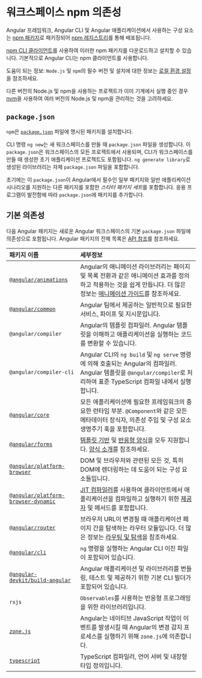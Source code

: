 # 워크스페이스 npm 의존성

Angular 프레임워크, Angular CLI 및 Angular 애플리케이션에서 사용하는 구성 요소는 [npm 패키지](https://docs.npmjs.com/getting-started/what-is-npm "npm이란?")로 패키징되어 [npm 레지스트리](https://docs.npmjs.com)를 통해 배포됩니다.

[npm CLI 클라이언트](https://docs.npmjs.com/cli/install)를 사용하여 이러한 npm 패키지를 다운로드하고 설치할 수 있습니다.
기본적으로 Angular CLI는 npm 클라이언트를 사용합니다.

도움이 되는 정보: `Node.js` 및 `npm`의 필수 버전 및 설치에 대한 정보는 [로컬 환경 설정](tools/cli/setup-local "로컬 개발을 위한 설정")을 참조하세요.

다른 버전의 Node.js 및 npm을 사용하는 프로젝트가 이미 기계에서 실행 중인 경우 [nvm](https://github.com/creationix/nvm)을 사용하여 여러 버전의 Node.js 및 npm을 관리하는 것을 고려하세요.

## `package.json`

`npm`은 [`package.json`](https://docs.npmjs.com/files/package.json) 파일에 명시된 패키지를 설치합니다.

CLI 명령 `ng new`는 새 워크스페이스를 만들 때 `package.json` 파일을 생성합니다.
이 `package.json`은 워크스페이스의 모든 프로젝트에서 사용되며, CLI가 워크스페이스를 만들 때 생성한 초기 애플리케이션 프로젝트도 포함됩니다.
`ng generate library`로 생성된 라이브러리는 자체 `package.json` 파일을 포함합니다.

초기에는 이 `package.json`이 Angular에서 필수인 일부 패키지와 일반 애플리케이션 시나리오를 지원하는 다른 패키지를 포함한 *스타터 패키지 세트*를 포함합니다.
응용 프로그램이 발전함에 따라 `package.json`에 패키지를 추가합니다.

## 기본 의존성

다음 Angular 패키지는 새로운 Angular 워크스페이스의 기본 `package.json` 파일에 의존성으로 포함됩니다.
Angular 패키지의 전체 목록은 [API 참조](api)를 참조하세요.

| 패키지 이름                                                              | 세부정보                                                                                                                                                                                        |
|:---                                                                       |:---                                                                                                                                                                                            |
| [`@angular/animations`](api#animations)                                   | Angular의 애니메이션 라이브러리는 페이지 및 목록 전환과 같은 애니메이션 효과를 정의하고 적용하는 것을 쉽게 만듭니다. 더 많은 정보는 [애니메이션 가이드](guide/animations)를 참조하세요.        |
| [`@angular/common`](api#common)                                           | Angular 팀에서 제공하는 일반적으로 필요한 서비스, 파이프 및 지시문입니다.                                                                                                              |
| `@angular/compiler`                                                       | Angular의 템플릿 컴파일러. Angular 템플릿을 이해하고 애플리케이션을 실행하는 코드를 변환할 수 있습니다.                                                                     |
| `@angular/compiler-cli`                                                   | Angular CLI의 `ng build` 및 `ng serve` 명령에 의해 호출되는 Angular의 컴파일러. Angular 템플릿을 `@angular/compiler`로 처리하여 표준 TypeScript 컴파일 내에서 실행합니다. |
| [`@angular/core`](api#core)                                               | 모든 애플리케이션에 필요한 프레임워크의 중요한 런타임 부분. `@Component`와 같은 모든 메타데이터 장식자, 의존성 주입 및 구성 요소 생명주기 훅을 포함합니다.      |
| [`@angular/forms`](api#forms)                                             | [템플릿 기반](guide/forms) 및 [반응형 양식](guide/forms/reactive-forms)을 모두 지원합니다. [양식 소개](guide/forms)를 참조하세요.                                                    |
| [`@angular/platform-browser`](api#platform-browser)                       | DOM 및 브라우저와 관련된 모든 것, 특히 DOM에 렌더링하는 데 도움이 되는 구성 요소들입니다.                                                                                                       |
| [`@angular/platform-browser-dynamic`](api#platform-browser-dynamic)       | [JIT 컴파일러](tools/cli/aot-compiler#choosing-a-compiler)를 사용하여 클라이언트에서 애플리케이션을 컴파일하고 실행하기 위한 [제공자](api/core/Provider) 및 메서드를 포함합니다.                     |
| [`@angular/router`](api#router)                                           | 브라우저 URL이 변경될 때 애플리케이션 페이지 간을 탐색하는 라우터 모듈입니다. 더 많은 정보는 [라우팅 및 탐색](guide/routing)을 참조하세요.                                       |
| [`@angular/cli`](https://github.com/angular/angular-cli)                  | `ng` 명령을 실행하는 Angular CLI 이진 파일이 포함되어 있습니다.                                                                                                                                     |
| [`@angular-devkit/build-angular`](https://github.com/angular/angular-cli) | Angular 애플리케이션 및 라이브러리를 번들링, 테스트 및 제공하기 위한 기본 CLI 빌더가 포함되어 있습니다.                                                                                           |
| `rxjs`                                                                    | `Observables`를 사용하는 반응형 프로그래밍을 위한 라이브러리입니다.                                                                                                                                        |
| [`zone.js`](https://github.com/angular/zone.js)                           | Angular는 네이티브 JavaScript 작업이 이벤트를 발생시킬 때 Angular의 변경 감지 프로세스를 실행하기 위해 `zone.js`에 의존합니다.                                                                       |
| [`typescript`](https://www.npmjs.com/package/typescript)                  | TypeScript 컴파일러, 언어 서버 및 내장형 타입 정의입니다.                                                                                                                       |